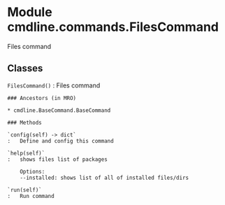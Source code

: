 Module cmdline.commands.FilesCommand
====================================
Files command

Classes
-------

`FilesCommand()`
:   Files command

    ### Ancestors (in MRO)

    * cmdline.BaseCommand.BaseCommand

    ### Methods

    `config(self) ‑> dict`
    :   Define and config this command

    `help(self)`
    :   shows files list of packages
        
        Options:
        --installed: shows list of all of installed files/dirs

    `run(self)`
    :   Run command